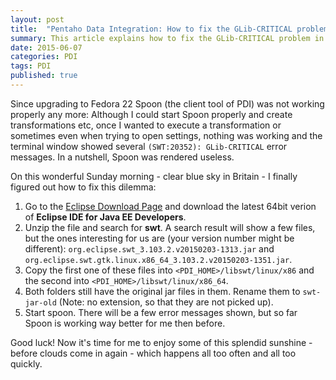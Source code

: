 ```yaml
---
layout: post
title:  "Pentaho Data Integration: How to fix the GLib-CRITICAL problem"
summary: This article explains how to fix the GLib-CRITICAL problem in a very easy fashion
date: 2015-06-07
categories: PDI
tags: PDI
published: true
--- 
```


Since upgrading to Fedora 22 Spoon (the client tool of PDI) was not working properly any more: Although I could start Spoon properly and create transformations etc, once I wanted to execute a transformation or sometimes even when trying to open settings, nothing was working and the terminal window showed several `(SWT:20352): GLib-CRITICAL` error messages. In a nutshell, Spoon was rendered useless.

On this wonderful Sunday morning - clear blue sky in Britain - I finally figured out how to fix this dilemma: 

1. Go to the [Eclipse Download Page](https://www.eclipse.org/downloads/) and download the latest 64bit verion of **Eclipse IDE for Java EE Developers**.
2. Unzip the file and search for **swt**. A search result will show a few files, but the ones interesting for us are (your version number might be different): `org.eclipse.swt_3.103.2.v20150203-1313.jar` and `org.eclipse.swt.gtk.linux.x86_64_3.103.2.v20150203-1351.jar`.
3. Copy the first one of these files into `<PDI_HOME>/libswt/linux/x86` and the second into `<PDI_HOME>/libswt/linux/x86_64`.
4. Both folders still have the original jar files in them. Rename them to `swt-jar-old` (Note: no extension, so that they are not picked up).
5. Start spoon. There will be a few error messages shown, but so far Spoon is working way better for me then before.

Good luck! Now it's time for me to enjoy some of this splendid sunshine - before clouds come in again - which happens all too often and all too quickly.
